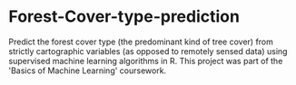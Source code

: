 # Forest-Cover-type-prediction
Predict the forest cover type (the predominant kind of tree cover) from strictly cartographic variables (as opposed to remotely sensed data) using supervised machine learning algorithms in R. This project was part of the 'Basics of Machine Learning' coursework.
